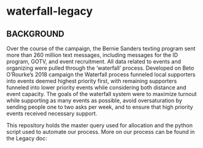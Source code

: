 # waterfall-legacy
## BACKGROUND
Over the course of the campaign, the Bernie Sanders texting program sent more than 260 million text messages, including messages for the ID program, GOTV, and event recruitment. All data related to events and organizing were pulled through the ‘waterfall’ process. Developed on Beto O’Rourke’s 2018 campaign the Waterfall process funneled local supporters into events deemed highest priority first, with remaining supporters funneled into lower priority events while considering both distance and event capacity. The goals of the waterfall system were to maximize turnout while supporting as many events as possible, avoid oversaturation by sending people one to two asks per week, and to ensure that  high priority events received necessary support. 

This repository holds the master query used for allocation and the python script used to automate our process. 
More on our process can be found in the Legacy doc: 
